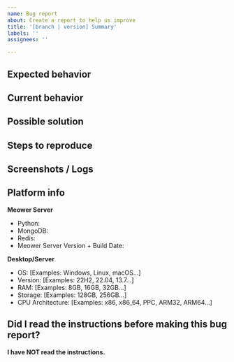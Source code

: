 ```yaml
---
name: Bug report
about: Create a report to help us improve
title: '[branch | version] Summary'
labels: ''
assignees: ''

---
```


<!-- MEOWER SERVER BUG REPORT INSTRUCTIONS
Before you continue, please read the following instructions provided:

Replace the title of your issue with the name of the branch and version of the server you are using, and a brief summary of the issue, and then fill out the form below.

What to report:
- Unexpected behavior
- Endpoint malfunction
- Server errors

What NOT to report:
- Bugs in unofficial server builds or anything not from our official source repo.
- Problems with clients: You are in the wrong repo!
- Feature requests: You are using the wrong template!

If you need help, please see https://forums.meower.org/

Please note the following:
1. Anything between <!- - and - -> won't be shown when your issue is created.
2. Do NOT make off-topic replies to any new/existing issues. They will be removed.
3. English-only reports, please.
-->

## Expected behavior
<!-- Please provide a clear and concise description of what you expected to happen. -->

## Current behavior
<!-- Please provide a clear and concise description of the bug/what actually happens. -->

## Possible solution
<!-- Not required, but if you have a suggestion on how to fix the bug, please provide below. -->

## Steps to reproduce
<!-- Please provide us with any of the following:

1. A recording of a live example of the bug, or
2. Unambiguous steps to reproduce the bug.
3. If applicable, provide any code needed to reproduce. -->

## Screenshots / Logs
<!-- If applicable, add screenshots or paste any logging info to help explain your problem. -->

## Platform info
<!-- Please provide version info of the software you are using. -->
**Meower Server**
- Python: 
- MongoDB:
- Redis: 
- Meower Server Version + Build Date: 

<!-- Please fill out this section below.-->
**Desktop/Server**
 - OS: [Examples: Windows, Linux, macOS...]
 - Version: [Examples: 22H2, 22.04, 13.7...]
 - RAM: [Examples: 8GB, 16GB, 32GB...]
 - Storage: [Examples: 128GB, 256GB...]
 - CPU Architecture: [Examples: x86, x86_64, PPC, ARM32, ARM64...]
 
## Did I read the instructions before making this bug report?
<!-- Replace the following line with "I have read the instructions" -->
**I have NOT read the instructions.**

<!-- Credits to the LineageOS team for their bug report template! -->

